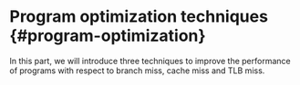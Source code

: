# Program optimization techniques {#program-optimization}

In this part, we will introduce three techniques to improve the performance of programs with respect to branch miss, cache miss and TLB miss.

